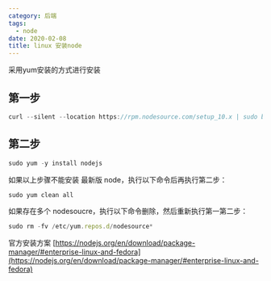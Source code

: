 ```yaml
---
category: 后端
tags:
  - node
date: 2020-02-08
title: linux 安装node
---
```


采用yum安装的方式进行安装
<!-- more -->

## 第一步
```js
curl --silent --location https://rpm.nodesource.com/setup_10.x | sudo bash
```

## 第二步
```js
sudo yum -y install nodejs
```

如果以上步骤不能安装 最新版 node，执行以下命令后再执行第二步：
```js
sudo yum clean all
```
如果存在多个 nodesoucre，执行以下命令删除，然后重新执行第一第二步：
```js
sudo rm -fv /etc/yum.repos.d/nodesource*
```

官方安装方案 [https://nodejs.org/en/download/package-manager/#enterprise-linux-and-fedora](https://nodejs.org/en/download/package-manager/#enterprise-linux-and-fedora)